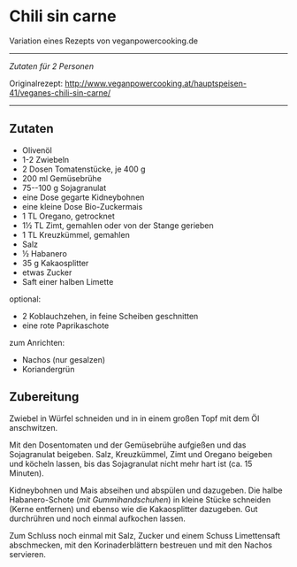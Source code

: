 # Chili sin carne

Variation eines Rezepts von veganpowercooking.de

----

*Zutaten für 2 Personen*

Originalrezept:
<http://www.veganpowercooking.at/hauptspeisen-41/veganes-chili-sin-carne/>

----

## Zutaten

* Olivenöl
* 1-2 Zwiebeln
* 2 Dosen Tomatenstücke, je 400 g
* 200 ml Gemüsebrühe
* 75--100 g Sojagranulat
* eine Dose gegarte Kidneybohnen
* eine kleine Dose Bio-Zuckermais
* 1 TL Oregano, getrocknet
* 1½ TL Zimt, gemahlen oder von der Stange gerieben
* 1 TL Kreuzkümmel, gemahlen
* Salz
* ½ Habanero
* 35 g Kakaosplitter
* etwas Zucker
* Saft einer halben Limette

optional:
* 2 Koblauchzehen, in feine Scheiben geschnitten
* eine rote Paprikaschote

zum Anrichten:
* Nachos (nur gesalzen)
* Koriandergrün

## Zubereitung

Zwiebel in Würfel schneiden und in in einem großen Topf mit dem Öl anschwitzen.

Mit den Dosentomaten und der Gemüsebrühe aufgießen und das Sojagranulat
beigeben. Salz, Kreuzkümmel, Zimt und Oregano beigeben und köcheln lassen,
bis das Sojagranulat nicht mehr hart ist (ca. 15 Minuten).

Kidneybohnen und Mais abseihen und abspülen und dazugeben.
Die halbe Habanero-Schote (*mit Gummihandschuhen*)
in kleine Stücke schneiden (Kerne entfernen) und ebenso wie die
Kakaosplitter dazugeben. Gut durchrühren und noch einmal aufkochen lassen.

Zum Schluss noch einmal mit Salz, Zucker und einem
Schuss Limettensaft abschmecken, mit den Korinaderblättern bestreuen
und mit den Nachos servieren.

